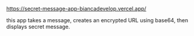 https://secret-message-app-biancadevelop.vercel.app/

this app takes a message, 
creates an encrypted URL using base64, 
then displays secret message.


